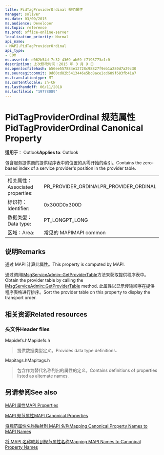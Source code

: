 ```yaml
---
title: PidTagProviderOrdinal 规范属性
manager: soliver
ms.date: 03/09/2015
ms.audience: Developer
ms.topic: reference
ms.prod: office-online-server
localization_priority: Normal
api_name:
- MAPI.PidTagProviderOrdinal
api_type:
- COM
ms.assetid: d062b54d-7c32-4369-ab69-f7193773a1c0
description: 上次修改时间：2015 年 3 月 9 日
ms.openlocfilehash: b56ee557884e12728c98827f9eb1a280d7a29c30
ms.sourcegitcommit: 9d60cd82b5413446e5bc8ace2cd689f683fb41a7
ms.translationtype: MT
ms.contentlocale: zh-CN
ms.lasthandoff: 06/11/2018
ms.locfileid: "19778089"
---
```

# <a name="pidtagproviderordinal-canonical-property"></a><span data-ttu-id="7f706-103">PidTagProviderOrdinal 规范属性</span><span class="sxs-lookup"><span data-stu-id="7f706-103">PidTagProviderOrdinal Canonical Property</span></span>

  
  
<span data-ttu-id="7f706-104">**适用于**： Outlook</span><span class="sxs-lookup"><span data-stu-id="7f706-104">**Applies to**: Outlook</span></span> 
  
<span data-ttu-id="7f706-105">包含服务提供商的提供程序表中的位置的从零开始的索引。</span><span class="sxs-lookup"><span data-stu-id="7f706-105">Contains the zero-based index of a service provider's position in the provider table.</span></span>
  
|||
|:-----|:-----|
|<span data-ttu-id="7f706-106">相关属性：</span><span class="sxs-lookup"><span data-stu-id="7f706-106">Associated properties:</span></span>  <br/> |<span data-ttu-id="7f706-107">PR_PROVIDER_ORDINAL</span><span class="sxs-lookup"><span data-stu-id="7f706-107">PR_PROVIDER_ORDINAL</span></span>  <br/> |
|<span data-ttu-id="7f706-108">标识符：</span><span class="sxs-lookup"><span data-stu-id="7f706-108">Identifier:</span></span>  <br/> |<span data-ttu-id="7f706-109">0x300D</span><span class="sxs-lookup"><span data-stu-id="7f706-109">0x300D</span></span>  <br/> |
|<span data-ttu-id="7f706-110">数据类型：</span><span class="sxs-lookup"><span data-stu-id="7f706-110">Data type:</span></span>  <br/> |<span data-ttu-id="7f706-111">PT_LONG</span><span class="sxs-lookup"><span data-stu-id="7f706-111">PT_LONG</span></span>  <br/> |
|<span data-ttu-id="7f706-112">区域：</span><span class="sxs-lookup"><span data-stu-id="7f706-112">Area:</span></span>  <br/> |<span data-ttu-id="7f706-113">常见的 MAPI</span><span class="sxs-lookup"><span data-stu-id="7f706-113">MAPI common</span></span>  <br/> |
   
## <a name="remarks"></a><span data-ttu-id="7f706-114">说明</span><span class="sxs-lookup"><span data-stu-id="7f706-114">Remarks</span></span>

<span data-ttu-id="7f706-115">通过 MAPI 计算此属性。</span><span class="sxs-lookup"><span data-stu-id="7f706-115">This property is computed by MAPI.</span></span>
  
<span data-ttu-id="7f706-116">通过调用[IMsgServiceAdmin::GetProviderTable](imsgserviceadmin-getprovidertable.md)方法来获取提供程序表中。</span><span class="sxs-lookup"><span data-stu-id="7f706-116">Obtain the provider table by calling the [IMsgServiceAdmin::GetProviderTable](imsgserviceadmin-getprovidertable.md) method.</span></span> <span data-ttu-id="7f706-117">此属性以显示传输顺序在提供程序表格进行排序。</span><span class="sxs-lookup"><span data-stu-id="7f706-117">Sort the provider table on this property to display the transport order.</span></span> 
  
## <a name="related-resources"></a><span data-ttu-id="7f706-118">相关资源</span><span class="sxs-lookup"><span data-stu-id="7f706-118">Related resources</span></span>

### <a name="header-files"></a><span data-ttu-id="7f706-119">头文件</span><span class="sxs-lookup"><span data-stu-id="7f706-119">Header files</span></span>

<span data-ttu-id="7f706-120">Mapidefs.h</span><span class="sxs-lookup"><span data-stu-id="7f706-120">Mapidefs.h</span></span>
  
> <span data-ttu-id="7f706-121">提供数据类型定义。</span><span class="sxs-lookup"><span data-stu-id="7f706-121">Provides data type definitions.</span></span>
    
<span data-ttu-id="7f706-122">Mapitags.h</span><span class="sxs-lookup"><span data-stu-id="7f706-122">Mapitags.h</span></span>
  
> <span data-ttu-id="7f706-123">包含作为替代名称列出的属性的定义。</span><span class="sxs-lookup"><span data-stu-id="7f706-123">Contains definitions of properties listed as alternate names.</span></span>
    
## <a name="see-also"></a><span data-ttu-id="7f706-124">另请参阅</span><span class="sxs-lookup"><span data-stu-id="7f706-124">See also</span></span>



[<span data-ttu-id="7f706-125">MAPI 属性</span><span class="sxs-lookup"><span data-stu-id="7f706-125">MAPI Properties</span></span>](mapi-properties.md)
  
[<span data-ttu-id="7f706-126">MAPI 规范属性</span><span class="sxs-lookup"><span data-stu-id="7f706-126">MAPI Canonical Properties</span></span>](mapi-canonical-properties.md)
  
[<span data-ttu-id="7f706-127">将规范属性名称映射到 MAPI 名称</span><span class="sxs-lookup"><span data-stu-id="7f706-127">Mapping Canonical Property Names to MAPI Names</span></span>](mapping-canonical-property-names-to-mapi-names.md)
  
[<span data-ttu-id="7f706-128">将 MAPI 名称映射到规范属性名称</span><span class="sxs-lookup"><span data-stu-id="7f706-128">Mapping MAPI Names to Canonical Property Names</span></span>](mapping-mapi-names-to-canonical-property-names.md)

